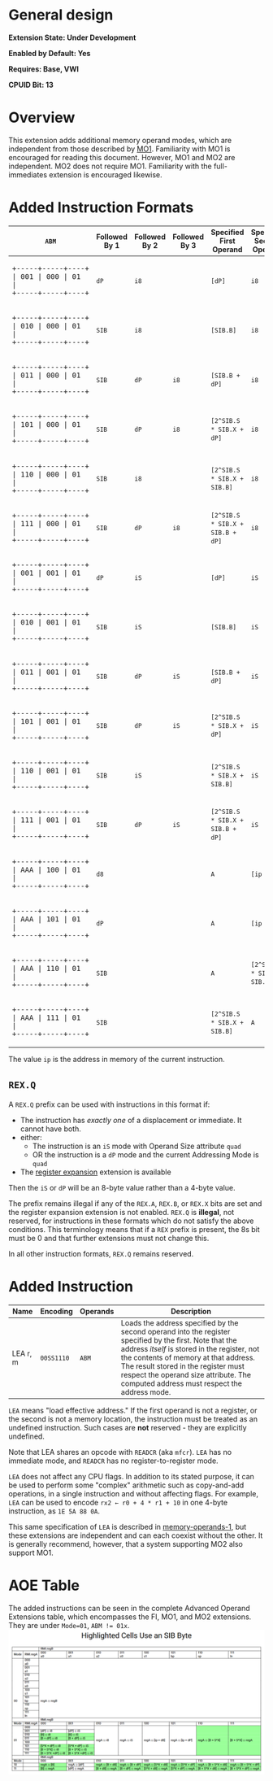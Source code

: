 # General design

**Extension State: Under Development**

**Enabled by Default: Yes**

**Requires: Base, VWI**

**CPUID Bit: 13**

# Overview

This extension adds additional memory operand modes, which are independent from those described by [MO1](../memory-operands-1/README.md).
Familiarity with MO1 is encouraged for reading this document. However, MO1 and MO2 are independent. MO2 does not require MO1.
Familiarity with the full-immediates extension is encouraged likewise.

# Added Instruction Formats

| `ABM` | Followed By 1 | Followed By 2 | Followed By 3 |Specified First Operand | Specified Second Operand |
|-------|---------------|---------------|-----------|--|--|
|<pre>+-----+-----+----+<br>\| 001 \| 000 \| 01 \|<br>+-----+-----+----+</pre> | `dP` | `i8` | | `[dP]` | `i8`
|<pre>+-----+-----+----+<br>\| 010 \| 000 \| 01 \|<br>+-----+-----+----+</pre> | `SIB` | `i8` | | `[SIB.B]` | `i8`
|<pre>+-----+-----+----+<br>\| 011 \| 000 \| 01 \|<br>+-----+-----+----+</pre> | `SIB` | `dP` | `i8` | `[SIB.B + dP]` | `i8`
|<pre>+-----+-----+----+<br>\| 101 \| 000 \| 01 \|<br>+-----+-----+----+</pre> | `SIB` | `dP` | `i8` | `[2^SIB.S * SIB.X + dP]` | `i8`
|<pre>+-----+-----+----+<br>\| 110 \| 000 \| 01 \|<br>+-----+-----+----+</pre> | `SIB` | `i8` | | `[2^SIB.S * SIB.X + SIB.B]` | `i8`
|<pre>+-----+-----+----+<br>\| 111 \| 000 \| 01 \|<br>+-----+-----+----+</pre> | `SIB` | `dP` | `i8` | `[2^SIB.S * SIB.X + SIB.B + dP]` | `i8`
|<pre>+-----+-----+----+<br>\| 001 \| 001 \| 01 \|<br>+-----+-----+----+</pre> | `dP` | `iS` | | `[dP]` | `iS`
|<pre>+-----+-----+----+<br>\| 010 \| 001 \| 01 \|<br>+-----+-----+----+</pre> | `SIB` | `iS` | | `[SIB.B]` | `iS`
|<pre>+-----+-----+----+<br>\| 011 \| 001 \| 01 \|<br>+-----+-----+----+</pre> | `SIB` | `dP` | `iS` | `[SIB.B + dP]` | `iS`
|<pre>+-----+-----+----+<br>\| 101 \| 001 \| 01 \|<br>+-----+-----+----+</pre> | `SIB` | `dP` | `iS` | `[2^SIB.S * SIB.X + dP]` | `iS`
|<pre>+-----+-----+----+<br>\| 110 \| 001 \| 01 \|<br>+-----+-----+----+</pre> | `SIB` | `iS` | | `[2^SIB.S * SIB.X + SIB.B]` | `iS`
|<pre>+-----+-----+----+<br>\| 111 \| 001 \| 01 \|<br>+-----+-----+----+</pre> | `SIB` | `dP` | `iS` | `[2^SIB.S * SIB.X + SIB.B + dP]` | `iS`
|<pre>+-----+-----+----+<br>\| AAA \| 100 \| 01 \|<br>+-----+-----+----+</pre> | `d8`  |      |      | `A` | `[ip + d8]`
|<pre>+-----+-----+----+<br>\| AAA \| 101 \| 01 \|<br>+-----+-----+----+</pre> | `dP`  |      |      | `A` | `[ip + dP]`
|<pre>+-----+-----+----+<br>\| AAA \| 110 \| 01 \|<br>+-----+-----+----+</pre> | `SIB` | | | `A` | `[2^SIB.S * SIB.X + SIB.B]`
|<pre>+-----+-----+----+<br>\| AAA \| 111 \| 01 \|<br>+-----+-----+----+</pre> | `SIB` | | | `[2^SIB.S * SIB.X + SIB.B]` | `A`

The value `ip` is the address in memory of the current instruction.

## `REX.Q`

A `REX.Q` prefix can be used with instructions in this format if:
  - The instruction has _exactly one_ of a displacement or immediate. It cannot have both.
  - either:
    - The instruction is an `iS` mode with Operand Size attribute `quad`
    - OR the instruction is a `dP` mode and the current Addressing Mode is `quad`
  - The [register expansion](../expanded-registers/README.md) extension is available

Then the `iS` or `dP` will be an 8-byte value rather than a 4-byte value.

The prefix remains illegal if any of the `REX.A`, `REX.B`, or `REX.X` bits are set and the register expansion extension is not enabled.
`REX.Q` is **illegal**, not reserved, for instructions in these formats which do not satisfy the above conditions. This terminology means that
if a `REX` prefix is present, the 8s bit must be 0 and that further extensions must not change this.

In all other instruction formats, `REX.Q` remains reserved.

# Added Instruction

| Name | Encoding | Operands | Description |
|------|----------|----------|-------------|
| LEA r, m | `00SS1110` | `ABM` | Loads the address specified by the second operand into the register specified by the first. Note that the address _itself_ is stored in the register, not the contents of memory at that address. The result stored in the register must respect the operand size attribute. The computed address must respect the address mode.

`LEA` means "load effective address." If the first operand is not a register, or the second is not a memory location, the instruction must be treated as an
undefined instruction. Such cases are **not** reserved - they are explicitly undefined.

Note that LEA shares an opcode with `READCR` (aka `mfcr`). `LEA` has no immediate mode, and `READCR` has
no register-to-register mode.

`LEA` does not affect any CPU flags. In addition to its stated purpose, it can be used to perform some "complex" arithmetic such as
copy-and-add operations, in a single instruction and without affecting flags. For example, `LEA` can be used to
encode `rx2 ← r0 + 4 * r1 + 10` in one 4-byte instruction, as `1E 5A 88 0A`.

This same specification of `LEA` is described in [memory-operands-1](../memory-operands-1/README.md), but these extensions
are independent and can each coexist without the other. It is generally recommend, however, that a system supporting
MO2 also support MO1.

# AOE Table

The added instructions can be seen in the complete Advanced Operand Extensions table, which encompasses the FI, MO1, and MO2 extensions. They are under `Mode=01`, `ABM != 01x`.
![AOE Table](../etca_aoe_table.png)
